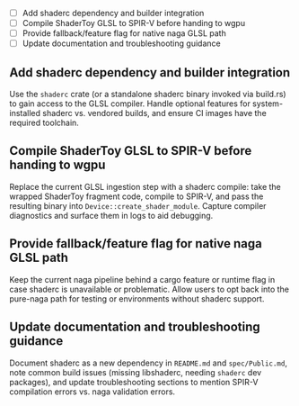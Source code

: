 - [ ] Add shaderc dependency and builder integration
- [ ] Compile ShaderToy GLSL to SPIR-V before handing to wgpu
- [ ] Provide fallback/feature flag for native naga GLSL path
- [ ] Update documentation and troubleshooting guidance

## Add shaderc dependency and builder integration
Use the `shaderc` crate (or a standalone shaderc binary invoked via build.rs) to gain access to the GLSL compiler. Handle optional features for system-installed shaderc vs. vendored builds, and ensure CI images have the required toolchain.

## Compile ShaderToy GLSL to SPIR-V before handing to wgpu
Replace the current GLSL ingestion step with a shaderc compile: take the wrapped ShaderToy fragment code, compile to SPIR-V, and pass the resulting binary into `Device::create_shader_module`. Capture compiler diagnostics and surface them in logs to aid debugging.

## Provide fallback/feature flag for native naga GLSL path
Keep the current naga pipeline behind a cargo feature or runtime flag in case shaderc is unavailable or problematic. Allow users to opt back into the pure-naga path for testing or environments without shaderc support.

## Update documentation and troubleshooting guidance
Document shaderc as a new dependency in `README.md` and `spec/Public.md`, note common build issues (missing libshaderc, needing `shaderc` dev packages), and update troubleshooting sections to mention SPIR-V compilation errors vs. naga validation errors.
